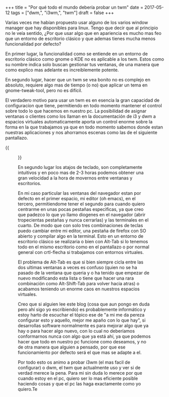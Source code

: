 +++
title = "Por qué todo el mundo debería probar un twm"
date = 2017-05-12
tags = ["dwm,", "i3wm,", "twm"]
draft = false
+++

Varias veces me habían propuesto usar alguno de los varios window
manager que hay disponibles para linux. Tengo que decir que al
principio no le veía sentido, ¿Por que usar algo que en apariencia es
mucho mas feo que un entorno de escritorio clásico y que ademas tienes
mucha menos funcionalidad por defecto?

En primer lugar, la funcionalidad como se entiende en un entorno de
escritorio clásico como gnome o KDE no es aplicable a los twm. Estos
como su nombre indica solo buscan gestionar tus ventanas, de una
manera que como explico mas adelante es increiblemente potente.

En segundo lugar, hacer que un twm se vea bonito no es complejo en
absoluto, requiere algo mas de tiempo (o no) que aplicar un tema en
gnome-tweak-tool, pero no es difícil.

El verdadero motivo para usar un twm es en esencia la gran capacidad
de configuracíon que tiene, permitiendo en todo momento mantener el
control sobre todo lo que hacemos en nuestro pc. La posibilidad de
asignar ventanas o clientes como los llaman en la documentación de i3
y dwm a espacios virtuales automaticamente aporta un control enorme
sobre la forma en la que trabajamos ya que en todo momento sabemos
donde estan nuestras aplicaciones y nos ahorramos escenas como las de
el siguiente pantallazo.

{{<figure src="img/Captura.png">}}

En segundo lugar los atajos de teclado, son completamente intuitivos y
en poco mas de 2-3 horas podemos obtener una gran velocidad a la hora
de movernos entre ventanas y escritorios.

En mi caso particular las ventanas del navegador estan por defecto en
el primer espacio, mi editor (oh emacs), en el tercero, permitiendome
tener el segundo para cuando quiero centrarme en unas pocas pestañas
especificas, ya que creo que padezco lo que yo llamo diogenes en el
navegador (abrir tropecientas pestañas y nunca cerrarlas) y las
terminales en el cuarto. De modo que con solo tres combinaciones de
teclas puedo cambiar entre mi editor, una pestaña de firefox con SO
abierto y compilar algo en la terminal. Esto en un entorno de
escritorio clásico se realizaria o bien con Alt-Tab si lo tenemos todo
en el mismo escritorio como en el pantallazo o por normal general con
crtl-flecha si trabajamos con entornos virtuales.

El problema de Alt-Tab es que si bien siempre cicla entre las dos
ultimas ventanas a veces es confuso (quien no se ha pasado de la
ventana que queria y o ha tenido que empezar de nuevo modificando esta
lista o tiene que hacer una rara combinación como Alt-Shift-Tab para
volver hacia atras) o acabamos teniendo un enorme caos en nuestros
espacios virtuales.

Creo que si alguien lee este blog (cosa que aun pongo en duda pero ahí
sigo yo escribiendo) es probablemente informático y estoy harto de
escuchar el tópico ese de "a mi me da pereza configurar esto y
aquello, mejor me apaño con lo que hay", si desarrollas software
normalmente es para mejorar algo que ya hay o para hacer algo nuevo,
con lo cual no deberíamos conformarnos nunca con algo que ya está ahí,
ya que podemos hacer que todo en nuestro pc funcione como deseamos, y
no de otra manera que alguien a pensado, por que ese funcionamiento
por defecto será el que mas se adapte a el.

Por todo esto os animo a probar i3wm (el mas facil de configurar) o
dwm, el twm que actualmente uso y ver si de verdad merece la
pena. Para mi sin duda lo merece por que cuando estoy en el pc, quiero
ser lo mas eficiente posible haciendo cosas y que el pc las haga
exactamente como yo quiero.Te
